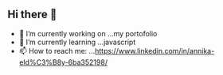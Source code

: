 ## Hi there 👋

- 🔭 I’m currently working on ...my portofolio
- 🌱 I’m currently learning ...javascript
- 📫 How to reach me: ...https://www.linkedin.com/in/annika-eld%C3%B8y-6ba352198/

